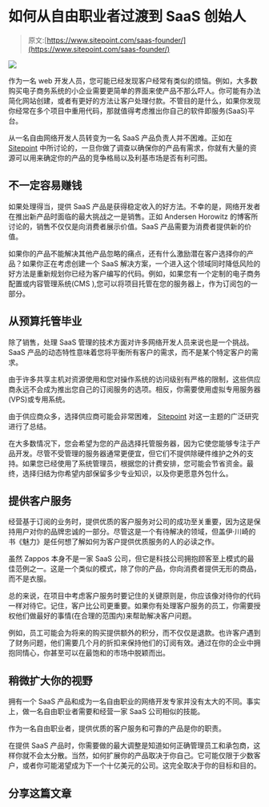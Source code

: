 # 如何从自由职业者过渡到 SaaS 创始人

> 原文:[https://www.sitepoint.com/saas-founder/](https://www.sitepoint.com/saas-founder/)

![](../Images/a7352ed83c540ce7f9fef79b53b98de9.png)

作为一名 web 开发人员，您可能已经发现客户经常有类似的烦恼。例如，大多数购买电子商务系统的小企业需要更简单的界面来使产品不那么吓人。你可能有办法简化网站创建，或者有更好的方法让客户处理付款。不管目的是什么，如果你发现你经常在多个项目中重用代码，那就值得考虑推出你自己的软件即服务(SaaS)平台。

从一名自由网络开发人员转变为一名 SaaS 产品负责人并不困难。正如在 [Sitepoint](https://www.sitepoint.com/evaluate-your-startup-idea-start-coding/) 中所讨论的，一旦你做了调查以确保你的产品有需求，你就有大量的资源可以用来确定你的产品的竞争格局以及利基市场是否有利可图。

## 不一定容易赚钱

如果处理得当，提供 SaaS 产品是获得稳定收入的好方法。不幸的是，网络开发者在推出新产品时面临的最大挑战之一是销售。正如 Andersen Horowitz 的博客所讨论的，销售不仅仅是向消费者展示价值。SaaS 产品需要为消费者提供新的价值。

如果你的产品不能解决其他产品忽略的痛点，还有什么激励潜在客户选择你的产品？如果你正在考虑创建一个 SaaS 解决方案，一个进入这个领域同时降低风险的好方法是重新规划你已经为客户编写的代码。例如，如果您有一个定制的电子商务配置或内容管理系统(CMS ),您可以将项目托管在您的服务器上，作为订阅包的一部分。

## 从预算托管毕业

除了销售，处理 SaaS 管理的技术方面对许多网络开发人员来说也是一个挑战。SaaS 产品的动态特性意味着您将平衡所有客户的需求，而不是某个特定客户的需求。

由于许多共享主机对资源使用和您对操作系统的访问级别有严格的限制，这些供应商永远不会成为推出您自己的订阅服务的选项。相反，你需要使用虚拟专用服务器(VPS)或专用系统。

由于供应商众多，选择供应商可能会非常困难， [Sitepoint](https://www.sitepoint.com/review-signal-wordpress-hosting-report-summary/) 对这一主题的广泛研究进行了总结。

在大多数情况下，您会希望为您的产品选择托管服务器，因为它使您能够专注于产品开发。尽管不受管理的服务器通常更便宜，但它们不提供除硬件维护之外的支持。如果您已经使用了系统管理员，根据您的计费安排，您可能会节省资金。最终，选择归结为你希望内部保留多少专业知识，以及你更愿意外包什么。

## 提供客户服务

经营基于订阅的业务时，提供优质的客户服务对公司的成功至关重要，因为这是保持用户对你的品牌忠诚的一部分。尽管这是一个有待解决的领域，但盖伊·川崎的书《魅力》是任何想了解如何为客户提供优质服务的人的必读之作。

虽然 Zappos 本身不是一家 SaaS 公司，但它是科技公司拥抱顾客至上模式的最佳范例之一。这是一个类似的模式，除了你的产品，你向消费者提供无形的商品，而不是衣服。

总的来说，在项目中考虑客户服务时要记住的关键原则是，你应该像对待你的代码一样对待它。记住，客户比公司更重要。如果你有处理客户服务的员工，你需要授权他们做最好的事情(在合理的范围内)来帮助解决客户问题。

例如，员工可能会为将来的购买提供额外的积分，而不仅仅是退款。也许客户遇到了财务问题，他们需要几个月的折扣来保持他们的订阅有效。通过在你的企业中拥抱同情心，你甚至可以在最饱和的市场中脱颖而出。

## 稍微扩大你的视野

拥有一个 SaaS 产品和成为一名自由职业的网络开发专家并没有太大的不同。事实上，做一名自由职业者需要和经营一家 SaaS 公司相似的技能。

作为一名自由职业者，提供优质的客户服务和可靠的产品是你的职责。

在提供 SaaS 产品时，你需要做的最大调整是知道如何正确管理员工和承包商，这样你就不会太分散。当然，如何扩展你的产品取决于你自己。它可能仅限于少数客户，或者你可能渴望成为下一个十亿美元的公司。这完全取决于你的目标和目的。

## 分享这篇文章